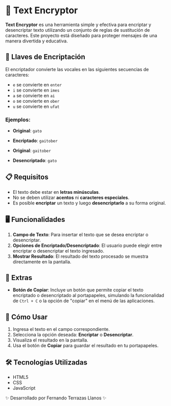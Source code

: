 # 🔐 Text Encryptor

**Text Encryptor** es una herramienta simple y efectiva para encriptar y desencriptar texto utilizando un conjunto de reglas de sustitución de caracteres. Este proyecto está diseñado para proteger mensajes de una manera divertida y educativa.

## 🌟 Llaves de Encriptación

El encriptador convierte las vocales en las siguientes secuencias de caracteres:

- `e` se convierte en `enter`
- `i` se convierte en `imes`
- `a` se convierte en `ai`
- `o` se convierte en `ober`
- `u` se convierte en `ufat`

### Ejemplos:

- **Original**: `gato`
- **Encriptado**: `gaitober`

- **Original**: `gaitober`
- **Desencriptado**: `gato`

## 📋 Requisitos

- El texto debe estar en **letras minúsculas**.
- No se deben utilizar **acentos** ni **caracteres especiales**.
- Es posible **encriptar** un texto y luego **desencriptarlo** a su forma original.

## 🖥️ Funcionalidades

1. **Campo de Texto**: Para insertar el texto que se desea encriptar o desencriptar.
2. **Opciones de Encriptado/Desencriptado**: El usuario puede elegir entre encriptar o desencriptar el texto ingresado.
3. **Mostrar Resultado**: El resultado del texto procesado se muestra directamente en la pantalla.

## 🎁 Extras

- **Botón de Copiar**: Incluye un botón que permite copiar el texto encriptado o desencriptado al portapapeles, simulando la funcionalidad de `Ctrl + C` o la opción de "copiar" en el menú de las aplicaciones.

## 🚀 Cómo Usar

1. Ingresa el texto en el campo correspondiente.
2. Selecciona la opción deseada: **Encriptar** o **Desencriptar**.
3. Visualiza el resultado en la pantalla.
4. Usa el botón de **Copiar** para guardar el resultado en tu portapapeles.

## 🛠️ Tecnologías Utilizadas

- HTML5
- CSS
- JavaScript

✨ Desarrollado por Fernando Terrazas Llanos ✨
